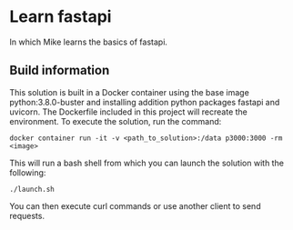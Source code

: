 # Learn fastapi

In which Mike learns the basics of fastapi.

## Build information

This solution is built in a Docker container using the base image python:3.8.0-buster and installing addition python packages fastapi and uvicorn.
The Dockerfile included in this project will recreate the environment.
To execute the solution, run the command:

`docker container run -it -v <path_to_solution>:/data p3000:3000 -rm <image>`

This will run a bash shell from which you can launch the solution with the
following:

`./launch.sh`

You can then execute curl commands or use another client to send requests.
